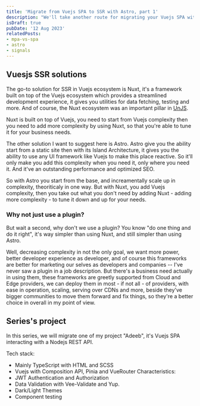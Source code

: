 ```yaml
---
title: 'Migrate from Vuejs SPA to SSR with Astro, part 1'
description: "We'll take another route for migrating your Vuejs SPA with Astro instead of Nuxt, we'll disucss the difference between both, and why you should choose Astro instead."
isDraft: true
pubDate: '12 Aug 2023'
relatedPosts: 
- mpa-vs-spa
- astro
- signals
---
```


## Vuesjs SSR solutions

The go-to solution for SSR in Vuejs ecosystem is Nuxt, it's a framework built on top of the Vuejs ecosystem which provides a streamlined development experience, it gives you utilities for data fetching, testing and more. And of course, the Nuxt ecosystem was an important pillar in [UnJS](https://unjs.io/).

Nuxt is built on top of Vuejs, you need to start from Vuejs complexity then you need to add more complexity by using Nuxt, so that you're able to tune it for your business needs.

The other solution I want to suggest here is Astro. Astro give you the ability start from a static site then with its Island Architecture, it gives you the ability to use any UI framework like Vuejs to make this place reactive. So it'll only make you add this complexity when you need it, only where you need it. And it've an outstanding performance and optimized SEO.  

So with Astro you start from the base, and increamentally scale up in complexity, theoriticaly in one way. But with Nuxt, you add Vuejs complexity, then you take out what you don't need by adding Nuxt - adding more complexity - to tune it down and up for your needs.

### Why not just use a plugin?

But wait a second, why don't we use a plugin? You know "do one thing and do it right", it's way simpler than using Nuxt, and still simpler than using Astro.

Well, decreasing complexity in not the only goal, we want more power, better developer experience as developer, and of course this frameworks are better for marketing our selves as developers and companies -- I've never saw a plugin in a job description. But there's a business need actually in using them, these frameworks are greetly supported from Cloud and Edge providers, we can deploy them in most - if not all - of providers, with ease in operation, scaling, serving over CDNs and more, beside they've bigger communities to move them forward and fix things, so they're a better choice in overall in my point of view.

## Series's project

In this series, we will migrate one of my project "Adeeb", it's Vuejs SPA interacting with a Nodejs REST API.

Tech stack:
- Mainly TypeScript with HTML and SCSS
- Vuejs with Composition API, Pinia and VueRouter
Characteristics: 
- JWT Authentication and Authorization
- Data Validation with Vee-Validate and Yup.
- Dark/Light Themes
- Component testing